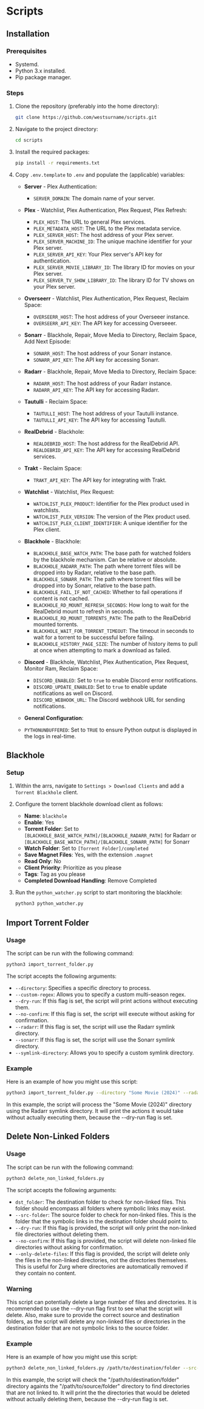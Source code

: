 # Scripts

## Installation

### Prerequisites
- Systemd.
- Python 3.x installed.
- Pip package manager.

### Steps
1. Clone the repository (preferably into the home directory):

   ```bash
   git clone https://github.com/westsurname/scripts.git
   ```

2. Navigate to the project directory:

    ```bash
    cd scripts
    ```

3. Install the required packages:

    ```bash 
    pip install -r requirements.txt 
    ```
4. Copy `.env.template` to `.env` and populate the (applicable) variables:

   - **Server** - Plex Authentication:
     - `SERVER_DOMAIN`: The domain name of your server.

   - **Plex** - Watchlist, Plex Authentication, Plex Request, Plex Refresh:
     - `PLEX_HOST`: The URL to general Plex services.
     - `PLEX_METADATA_HOST`: The URL to the Plex metadata service.
     - `PLEX_SERVER_HOST`: The host address of your Plex server.
     - `PLEX_SERVER_MACHINE_ID`: The unique machine identifier for your Plex server.
     - `PLEX_SERVER_API_KEY`: Your Plex server's API key for authentication.
     - `PLEX_SERVER_MOVIE_LIBRARY_ID`: The library ID for movies on your Plex server.
     - `PLEX_SERVER_TV_SHOW_LIBRARY_ID`: The library ID for TV shows on your Plex server.

   - **Overseerr** - Watchlist, Plex Authentication, Plex Request, Reclaim Space:
     - `OVERSEERR_HOST`: The host address of your Overseeer instance.
     - `OVERSEERR_API_KEY`: The API key for accessing Overseeer.

   - **Sonarr** - Blackhole, Repair, Move Media to Directory, Reclaim Space, Add Next Episode:
     - `SONARR_HOST`: The host address of your Sonarr instance.
     - `SONARR_API_KEY`: The API key for accessing Sonarr.

   - **Radarr** - Blackhole, Repair, Move Media to Directory, Reclaim Space:
     - `RADARR_HOST`: The host address of your Radarr instance.
     - `RADARR_API_KEY`: The API key for accessing Radarr.

   - **Tautulli** - Reclaim Space:
     - `TAUTULLI_HOST`: The host address of your Tautulli instance.
     - `TAUTULLI_API_KEY`: The API key for accessing Tautulli.

   - **RealDebrid** - Blackhole:
     - `REALDEBRID_HOST`: The host address for the RealDebrid API.
     - `REALDEBRID_API_KEY`: The API key for accessing RealDebrid services.

   - **Trakt** - Reclaim Space:
     - `TRAKT_API_KEY`: The API key for integrating with Trakt.

   - **Watchlist** - Watchlist, Plex Request:
     - `WATCHLIST_PLEX_PRODUCT`: Identifier for the Plex product used in watchlists.
     - `WATCHLIST_PLEX_VERSION`: The version of the Plex product used.
     - `WATCHLIST_PLEX_CLIENT_IDENTIFIER`: A unique identifier for the Plex client.

   - **Blackhole** - Blackhole:
     - `BLACKHOLE_BASE_WATCH_PATH`: The base path for watched folders by the blackhole mechanism. Can be relative or absolute.
     - `BLACKHOLE_RADARR_PATH`: The path where torrent files will be dropped into by Radarr, relative to the base path.
     - `BLACKHOLE_SONARR_PATH`: The path where torrent files will be dropped into by Sonarr, relative to the base path.
     - `BLACKHOLE_FAIL_IF_NOT_CACHED`: Whether to fail operations if content is not cached.
     - `BLACKHOLE_RD_MOUNT_REFRESH_SECONDS`: How long to wait for the RealDebrid mount to refresh in seconds.
     - `BLACKHOLE_RD_MOUNT_TORRENTS_PATH`: The path to the RealDebrid mounted torrents.
     - `BLACKHOLE_WAIT_FOR_TORRENT_TIMEOUT`: The timeout in seconds to wait for a torrent to be successful before failing.
     - `BLACKHOLE_HISTORY_PAGE_SIZE`: The number of history items to pull at once when attempting to mark a download as failed.

   - **Discord** - Blackhole, Watchlist, Plex Authentication, Plex Request, Monitor Ram, Reclaim Space:
     - `DISCORD_ENABLED`: Set to `true` to enable Discord error notifications.
     - `DISCORD_UPDATE_ENABLED`: Set to `true` to enable update notifications as well on Discord.
     - `DISCORD_WEBHOOK_URL`: The Discord webhook URL for sending notifications.

   - **General Configuration**:
    - `PYTHONUNBUFFERED`: Set to `TRUE` to ensure Python output is displayed in the logs in real-time.


## Blackhole

### Setup

1. Within the arrs, navigate to `Settings > Download Clients` and add a `Torrent Blackhole` client.

2. Configure the torrent blackhole download client as follows:
   - **Name**: `blackhole`
   - **Enable**: Yes
   - **Torrent Folder**: Set to `[BLACKHOLE_BASE_WATCH_PATH]/[BLACKHOLE_RADARR_PATH]` for Radarr or `[BLACKHOLE_BASE_WATCH_PATH]/[BLACKHOLE_SONARR_PATH]` for Sonarr
   - **Watch Folder**: Set to `[Torrent Folder]/completed`
   - **Save Magnet Files**: Yes, with the extension `.magnet`
   - **Read Only**: No
   - **Client Priority**: Prioritize as you please
   - **Tags**: Tag as you please
   - **Completed Download Handling**: Remove Completed

3. Run the `python_watcher.py` script to start monitoring the blackhole:

    ```bash
    python3 python_watcher.py
    ```

## Import Torrent Folder

### Usage

The script can be run with the following command:

```bash
python3 import_torrent_folder.py
```

The script accepts the following arguments:

- `--directory`: Specifies a specific directory to process.
- `--custom-regex`: Allows you to specify a custom multi-season regex.
- `--dry-run`: If this flag is set, the script will print actions without executing them.
- `--no-confirm`: If this flag is set, the script will execute without asking for confirmation.
- `--radarr`: If this flag is set, the script will use the Radarr symlink directory.
- `--sonarr`: If this flag is set, the script will use the Sonarr symlink directory.
- `--symlink-directory`: Allows you to specify a custom symlink directory.

### Example
Here is an example of how you might use this script:

```bash
python3 import_torrent_folder.py --directory "Some Movie (2024)" --radarr --dry-run
```

In this example, the script will process the "Some Movie (2024)" directory using the Radarr symlink directory. It will print the actions it would take without actually executing them, because the --dry-run flag is set.


## Delete Non-Linked Folders

### Usage

The script can be run with the following command:

```bash
python3 delete_non_linked_folders.py
```

The script accepts the following arguments:

- `dst_folder`: The destination folder to check for non-linked files. This folder should encompass all folders where symbolic links may exist.
- `--src-folder`: The source folder to check for non-linked files. This is the folder that the symbolic links in the destination folder should point to.
- `--dry-run`: If this flag is provided, the script will only print the non-linked file directories without deleting them.
- `--no-confirm`: If this flag is provided, the script will delete non-linked file directories without asking for confirmation.
- `--only-delete-files`: If this flag is provided, the script will delete only the files in the non-linked directories, not the directories themselves. This is useful for Zurg where directories are automatically removed if they contain no content.

### Warning

This script can potentially delete a large number of files and directories. It is recommended to use the --dry-run flag first to see what the script will delete. Also, make sure to provide the correct source and destination folders, as the script will delete any non-linked files or directories in the destination folder that are not symbolic links to the source folder.

### Example

Here is an example of how you might use this script:

```bash
python3 delete_non_linked_folders.py /path/to/destination/folder --src-folder /path/to/source/folder --dry-run
```

In this example, the script will check the "/path/to/destination/folder" directory againts the "/path/to/source/folder" directory to find directories that are not linked to. It will print the the directories that would be deleted without actually deleting them, because the --dry-run flag is set.